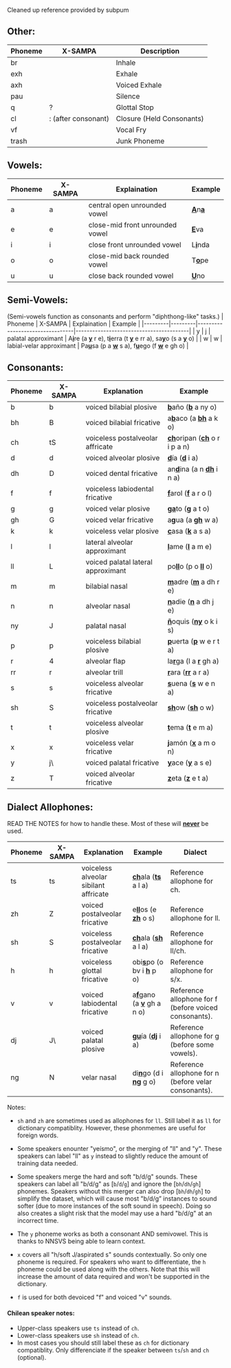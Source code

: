 Cleaned up reference provided by subpum

## Other:

| Phoneme | X-SAMPA | Description |
| ------- | ------- | ----------- |
| br      |         | Inhale      |
| exh     |         | Exhale      |
| axh     |         | Voiced Exhale|
| pau     |         | Silence     |
| q       | ?       | Glottal Stop|
| cl      | : (after consonant)       | Closure (Held Consonants) |
| vf      |         | Vocal Fry   |
| trash   |         | Junk Phoneme| 

## Vowels:

| Phoneme | X-SAMPA | Explaination                    | Example                                 |
|---------|---------|---------------------------------|-----------------------------------------|
| a       | a       | central open unrounded vowel    | <ins><b>A</ins></b>n<ins><b>a</ins></b> |
| e       | e       | close-mid front unrounded vowel | <ins><b>E</ins></b>va                   |
| i       | i       | close front unrounded vowel     | L<ins><b>i</ins></b>nda                 |
| o       | o       | close-mid back rounded vowel    | T<ins><b>o</ins></b>pe                  |
| u       | u       | close back rounded vowel        | <ins><b>U</ins></b>no                   |

## Semi-Vowels:
(Semi-vowels function as consonants and perform "diphthong-like" tasks.)
| Phoneme | X-SAMPA | Explaination                    | Example                                 |
|---------|---------|---------------------------------|-----------------------------------------|
| y       | j       | palatal approximant      | A<ins><b>i</ins></b>re (a <ins><b>y</ins></b> r e), t<ins><b>i</ins></b>erra (t <ins><b>y</ins></b> e rr a), sa<ins><b>y</ins></b>o (s a <ins><b>y</ins></b> o) |
| w       | w       | labial-velar approximant | Pa<ins><b>u</ins></b>sa (p a <ins><b>w</ins></b> s a), f<ins><b>u</ins></b>ego (f <ins><b>w</ins></b> e gh o)                                                   |

## Consonants:

| Phoneme | X-SAMPA | Explanation                        | Example                   |
|---------|---------|------------------------------------|---------------------------|
| b       | b       | voiced bilabial plosive            | <ins><b>b</ins></b>año (<ins><b>b</ins></b> a ny o)           |
| bh      | B       | voiced bilabial fricative          | a<ins><b>b</ins></b>aco (a <ins><b>bh</ins></b> a k o)        |
| ch      | tS      | voiceless postalveolar affricate   | <ins><b>ch</ins></b>oripan (<ins><b>ch</ins></b> o r i p a n) |
| d       | d       | voiced alveolar plosive            | <ins><b>d</ins></b>ía (<ins><b>d</ins></b> i a)               |
| dh      | D       | voiced dental fricative            | an<ins><b>d</ins></b>ina (a n <ins><b>dh</ins></b> i n a)     |
| f       | f       | voiceless labiodental fricative    | <ins><b>f</ins></b>arol (<ins><b>f</ins></b> a r o l)         |
| g       | g       | voiced velar plosive               | <ins><b>ga</ins></b>to (<ins><b>g</ins></b> a t o)            |
| gh      | G       | voiced velar fricative             | a<ins><b>g</ins></b>ua (a <ins><b>gh</ins></b> w a)           |
| k       | k       | voiceless velar plosive            | <ins><b>c</ins></b>asa (<ins><b>k</ins></b> a s a)            |
| l       | l       | lateral alveolar approximant       | <ins><b>l</ins></b>ame (<ins><b>l</ins></b> a m e)            |
| ll      | L       | voiced palatal lateral approximant | po<ins><b>ll</ins></b>o (p o <ins><b>ll</ins></b> o)          |
| m       | m       | bilabial nasal                     | <ins><b>m</ins></b>adre (<ins><b>m</ins></b> a dh r e)         |
| n       | n       | alveolar nasal                     | <ins><b>n</ins></b>adie (<ins><b>n</ins></b> a dh j e)         |
| ny      | J       | palatal nasal                      | <ins><b>ñ</ins></b>oquis (<ins><b>ny</ins></b> o k i s)       |
| p       | p       | voiceless bilabial plosive         | <ins><b>p</ins></b>uerta (<ins><b>p</ins></b> w e r t a)      |
| r       | 4       | alveolar flap                      | la<ins><b>r</ins></b>ga (l a <ins><b>r</ins></b> gh a)         |
| rr      | r       | alveolar trill                     | <ins><b>r</ins></b>ara (<ins><b>rr</ins></b> a r a)           |
| s       | s       | voiceless alveolar fricative       | <ins><b>s</ins></b>uena (<ins><b>s</ins></b> w e n a)         |
| sh      | S       | voiceless postalveolar fricative   | <ins><b>sh</ins></b>ow (<ins><b>sh</ins></b> o w)             |
| t       | t       | voiceless alveolar plosive         | <ins><b>t</ins></b>ema (<ins><b>t</ins></b> e m a)            |
| x       | x       | voiceless velar fricative          | <ins><b>j</ins></b>amón (<ins><b>x</ins></b> a m o n)         |
| y       | j\      | voiced palatal fricative           | <ins><b>y</ins></b>ace (<ins><b>y</ins></b> a s e)            |
| z       | T       | voiced alveolar fricative          | <ins><b>z</ins></b>eta (<ins><b>z</ins></b> e t a)            |


## Dialect Allophones:
READ THE NOTES for how to handle these. Most of these will <ins><b>never</ins></b> be used.

| Phoneme | X-SAMPA | Explanation                           | Example               | Dialect                                               |
|---------|---------|---------------------------------------|-----------------------|-------------------------------------------------------|
| ts      | ts      | voiceless alveolar sibilant affricate | <ins><b>ch</ins></b>ala (<ins><b>ts</ins></b> a l a)      | Reference allophone for ch.                           |
| zh      | Z       | voiced postalveolar fricative         | e<ins><b>ll</ins></b>os (e <ins><b>zh</ins></b> o s)                     | Reference allophone for ll.                           |
| sh      | S       | voiceless postalveolar fricative      | <ins><b>ch</ins></b>ala (<ins><b>sh</ins></b> a l a)      | Reference allophone for ll/ch.                        |
| h       | h       | voiceless glottal fricative           | obi<ins><b>s</ins></b>po (o bv i <ins><b>h</ins></b> p o) | Reference allophone for s/x.                          |
| v       | v       | voiced labiodental fricative          | a<ins><b>f</ins></b>gano (a <ins><b>v</ins></b> gh a n o) | Reference allophone for f (before voiced consonants). |
| dj      | J\        | voiced palatal plosive                                      | <ins><b>gu</ins></b>ía (<ins><b>dj</ins></b> i a)                     | Reference allophone for g (before some vowels).       |
| ng      | N       | velar nasal                           | di<ins><b>n</ins></b>go (d i <ins><b>ng</ins></b> g o)    | Reference allophone for n (before velar consonants).  |


Notes:
* `sh` and `zh` are sometimes used as allophones for `ll`. Still label it as `ll` for dictionary compatiblity. However, these phonmemes are useful for foreign words.
  
* Some speakers enounter "yeísmo", or the merging of "ll" and "y". These speakers can label "ll" as `y` instead to slightly reduce the amount of training data needed.
  
* Some speakers merge the hard and soft "b/d/g" sounds. These speakers can label all "b/d/g" as [`b`/`d`/`g`] and ignore the [`bh`/`dh`/`gh`] phonemes. Speakers without this merger can also drop [`bh`/`dh`/`gh`] to simplify the dataset, which will cause most "b/d/g” instances to sound softer (due to more instances of the soft sound in speech). Doing so also creates a slight risk that the model may use a hard "b/d/g" at an incorrect time.
  
* The `y` phoneme works as both a consonant AND semivowel. This is thanks to NNSVS being able to learn context.
  
* `x` covers all "h/soft J/aspirated s" sounds contextually. So only one phoneme is required. For speakers who want to differentiate, the `h` phoneme could be used along with the others. Note that this will increase the amount of data required and won't be supported in the dictionary.

* `f` is used for both devoiced "f" and voiced "v" sounds.

#### Chilean speaker notes: 
* Upper-class speakers use `ts` instead of `ch`.
* Lower-class speakers use `sh` instead of `ch`.
* In most cases you should still label these as `ch` for dictionary compatiblity. Only differenciate if the speaker between `ts`/`sh` and `ch` (optional).
